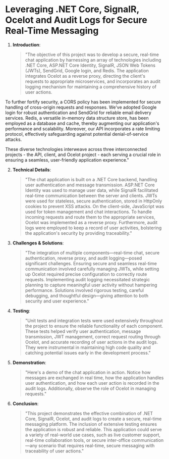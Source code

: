 # Leveraging .NET Core, SignalR, Ocelot and Audit Logs for Secure Real-Time Messaging

1. **Introduction**:
    
    > "The objective of this project was to develop a secure, real-time chat application by harnessing an array of technologies including .NET Core, ASP.NET Core Identity, SignalR, JSON Web Tokens (JWTs), SendGrid, Google login, and Redis. The application integrates Ocelot as a reverse proxy, directing the client's requests to appropriate microservices, and incorporates an audit logging mechanism for maintaining a comprehensive history of user actions.

To further fortify security, a CORS policy has been implemented for secure handling of cross-origin requests and responses. We've adopted Google login for robust authentication and SendGrid for reliable email delivery services. Redis, a versatile in-memory data structure store, has been employed as a database and cache, thereby augmenting our application's performance and scalability. Moreover, our API incorporates a rate limiting protocol, effectively safeguarding against potential denial-of-service attacks.

These diverse technologies interweave across three interconnected projects - the API, client, and Ocelot project - each serving a crucial role in ensuring a seamless, user-friendly application experience."
    
2. **Technical Details**:
    
    > "The chat application is built on a .NET Core backend, handling user authentication and message transmission. ASP.NET Core Identity was used to manage user data, while SignalR facilitated real-time communication between the server and clients. JWTs were used for stateless, secure authentication, stored in HttpOnly cookies to prevent XSS attacks. On the client-side, JavaScript was used for token management and chat interactions. To handle incoming requests and route them to the appropriate services, Ocelot was implemented as a reverse proxy. Furthermore, audit logs were employed to keep a record of user activities, bolstering the application's security by providing traceability."
    > 
3. **Challenges & Solutions**:
    
    > "The integration of multiple components—real-time chat, secure authentication, reverse proxy, and audit logging—posed significant challenges. Ensuring secure and seamless real-time communication involved carefully managing JWTs, while setting up Ocelot required precise configuration to correctly route requests. Implementing audit logging necessitated strategic planning to capture meaningful user activity without hampering performance. Solutions involved rigorous testing, careful debugging, and thoughtful design—giving attention to both security and user experience."
    > 
4. **Testing**:
    
    > "Unit tests and integration tests were used extensively throughout the project to ensure the reliable functionality of each component. These tests helped verify user authentication, message transmission, JWT management, correct request routing through Ocelot, and accurate recording of user actions in the audit logs. They were instrumental in maintaining high code quality and catching potential issues early in the development process."
    > 
5. **Demonstration**:
    
    > "Here's a demo of the chat application in action. Notice how messages are exchanged in real time, how the application handles user authentication, and how each user action is recorded in the audit logs. Additionally, observe the role of Ocelot in managing requests."
    > 
6. **Conclusion**:
    
    > "This project demonstrates the effective combination of .NET Core, SignalR, Ocelot, and audit logs to create a secure, real-time messaging platform. The inclusion of extensive testing ensures the application is robust and reliable. This application could serve a variety of real-world use cases, such as live customer support, real-time collaboration tools, or secure inter-office communication—any scenario that requires real-time, secure messaging with traceability of user actions."
    >
